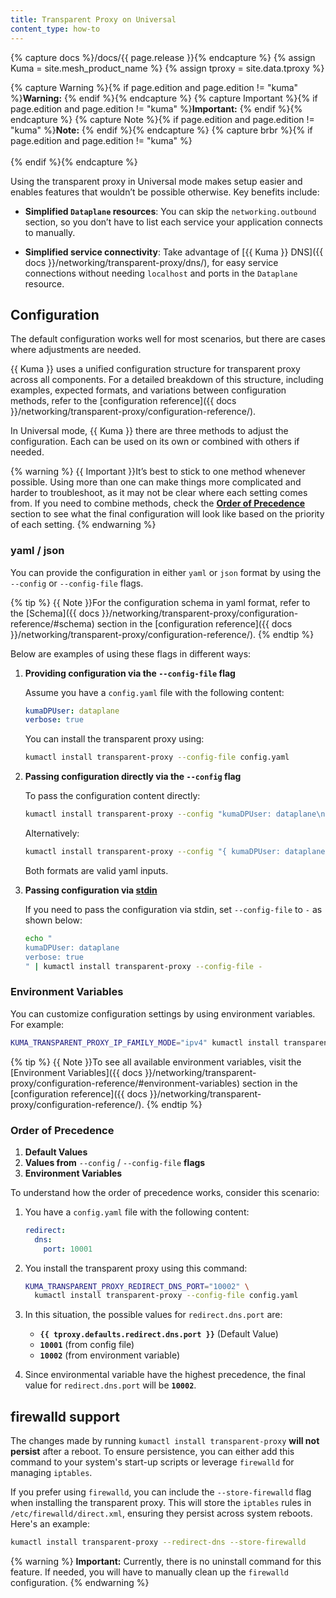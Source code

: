 ```yaml
---
title: Transparent Proxy on Universal
content_type: how-to
---
```


{% capture docs %}/docs/{{ page.release }}{% endcapture %}
{% assign Kuma = site.mesh_product_name %}
{% assign tproxy = site.data.tproxy %}

{% capture Warning %}{% if page.edition and page.edition != "kuma" %}**Warning:** {% endif %}{% endcapture %}
{% capture Important %}{% if page.edition and page.edition != "kuma" %}**Important:** {% endif %}{% endcapture %}
{% capture Note %}{% if page.edition and page.edition != "kuma" %}**Note:** {% endif %}{% endcapture %}
{% capture brbr %}{% if page.edition and page.edition != "kuma" %}<br /><br />{% endif %}{% endcapture %}

Using the transparent proxy in Universal mode makes setup easier and enables features that wouldn’t be possible otherwise. Key benefits include:

- **Simplified `Dataplane` resources**: You can skip the `networking.outbound` section, so you don’t have to list each service your application connects to manually.

- **Simplified service connectivity**: Take advantage of [{{ Kuma }} DNS]({{ docs }}/networking/transparent-proxy/dns/), for easy service connections without needing `localhost` and ports in the `Dataplane` resource.

## Configuration

The default configuration works well for most scenarios, but there are cases where adjustments are needed.

{{ Kuma }} uses a unified configuration structure for transparent proxy across all components. For a detailed breakdown of this structure, including examples, expected formats, and variations between configuration methods, refer to the [configuration reference]({{ docs }}/networking/transparent-proxy/configuration-reference/).

In Universal mode, {{ Kuma }} there are three methods to adjust the configuration. Each can be used on its own or combined with others if needed.

{% warning %}
{{ Important }}It’s best to stick to one method whenever possible. Using more than one can make things more complicated and harder to troubleshoot, as it may not be clear where each setting comes from. If you need to combine methods, check the [**Order of Precedence**](#order-of-precedence) section to see what the final configuration will look like based on the priority of each setting.
{% endwarning %}

<!-- vale off -->
### yaml / json
<!-- vale on -->

You can provide the configuration in either `yaml` or `json` format by using the `--config` or `--config-file` flags.

{% tip %}
{{ Note }}For the configuration schema in yaml format, refer to the [Schema]({{ docs }}/networking/transparent-proxy/configuration-reference/#schema) section in the [configuration reference]({{ docs }}/networking/transparent-proxy/configuration-reference/).
{% endtip %}

Below are examples of using these flags in different ways:

1. **Providing configuration via the `--config-file` flag**

   Assume you have a `config.yaml` file with the following content:

   ```yaml
   kumaDPUser: dataplane
   verbose: true
   ```

   You can install the transparent proxy using:

   ```sh
   kumactl install transparent-proxy --config-file config.yaml
   ```

2. **Passing configuration directly via the `--config` flag**

   To pass the configuration content directly:

   ```sh
   kumactl install transparent-proxy --config "kumaDPUser: dataplane\nverbose: true"
   ```

   Alternatively:

   ```sh
   kumactl install transparent-proxy --config "{ kumaDPUser: dataplane, verbose: true }"
   ```

   Both formats are valid yaml inputs.

3. **Passing configuration via [stdin](https://en.wikipedia.org/wiki/Standard_streams#Standard_input_(stdin))**

   If you need to pass the configuration via stdin, set `--config-file` to `-` as shown below:

   ```sh
   echo "
   kumaDPUser: dataplane
   verbose: true
   " | kumactl install transparent-proxy --config-file -
   ```

<!-- vale Google.Headings = NO -->
### Environment Variables
<!-- vale Google.Headings = YES -->

You can customize configuration settings by using environment variables. For example:

```sh
KUMA_TRANSPARENT_PROXY_IP_FAMILY_MODE="ipv4" kumactl install transparent-proxy
```

{% tip %}
{{ Note }}To see all available environment variables, visit the [Environment Variables]({{ docs }}/networking/transparent-proxy/configuration-reference/#environment-variables) section in the [configuration reference]({{ docs }}/networking/transparent-proxy/configuration-reference/).
{% endtip %}

<!-- vale Google.Headings = NO -->
### Order of Precedence
<!-- vale Google.Headings = YES -->

1. **Default Values**
2. **Values from** `--config` / `--config-file` **flags**
3. **Environment Variables**

To understand how the order of precedence works, consider this scenario:

1. You have a `config.yaml` file with the following content:

   ```yaml
   redirect:
     dns:
       port: 10001
   ```

2. You install the transparent proxy using this command:

   ```sh
   KUMA_TRANSPARENT_PROXY_REDIRECT_DNS_PORT="10002" \
     kumactl install transparent-proxy --config-file config.yaml
   ```

3. In this situation, the possible values for `redirect.dns.port` are:

   - **`{{ tproxy.defaults.redirect.dns.port }}`** (Default Value)
   - **`10001`** (from config file)
   - **`10002`** (from environment variable)

4. Since environmental variable have the highest precedence, the final value for `redirect.dns.port` will be **`10002`**.

## firewalld support

The changes made by running `kumactl install transparent-proxy` **will not persist** after a reboot. To ensure persistence, you can either add this command to your system's start-up scripts or leverage `firewalld` for managing `iptables`.

If you prefer using `firewalld`, you can include the `--store-firewalld` flag when installing the transparent proxy. This will store the `iptables` rules in `/etc/firewalld/direct.xml`, ensuring they persist across system reboots. Here's an example:

```sh
kumactl install transparent-proxy --redirect-dns --store-firewalld
```

{% warning %}
**Important:** Currently, there is no uninstall command for this feature. If needed, you will have to manually clean up the `firewalld` configuration.
{% endwarning %}
